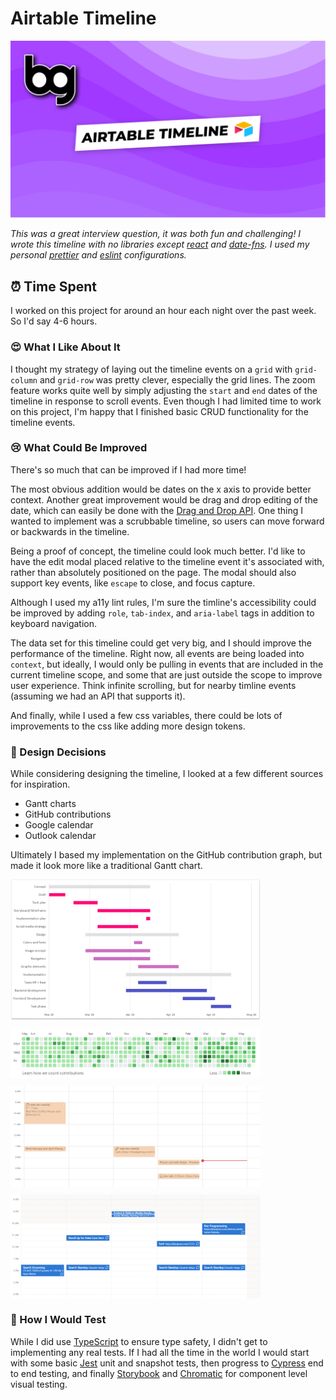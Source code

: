 # Airtable Timeline

[![airtable timeline][thumbnail]][video]

_This was a great interview question, it was both fun and challenging! I wrote this timeline with no libraries except [react][react] and [date-fns][date-fns]. I used my personal [prettier][prettier] and [eslint][eslint] configurations._

## ⏰ Time Spent

I worked on this project for around an hour each night over the past week. So I'd say 4-6 hours.

### 😍 What I Like About It

I thought my strategy of laying out the timeline events on a `grid` with `grid-column` and `grid-row` was pretty clever, especially the grid lines. The zoom feature works quite well by simply adjusting the `start` and `end` dates of the timeline in response to scroll events. Even though I had limited time to work on this project, I'm happy that I finished basic CRUD functionality for the timeline events.

### 😢 What Could Be Improved

There's so much that can be improved if I had more time!

The most obvious addition would be dates on the x axis to provide better context. Another great improvement would be drag and drop editing of the date, which can easily be done with the [Drag and Drop API][dnd]. One thing I wanted to implement was a scrubbable timeline, so users can move forward or backwards in the timeline.

Being a proof of concept, the timeline could look much better. I'd like to have the edit modal placed relative to the timeline event it's associated with, rather than absolutely positioned on the page. The modal should also support key events, like `escape` to close, and focus capture.

Although I used my a11y lint rules, I'm sure the timline's accessibility could be improved by adding `role`, `tab-index`, and `aria-label` tags in addition to keyboard navigation.

The data set for this timeline could get very big, and I should improve the performance of the timeline. Right now, all events are being loaded into `context`, but ideally, I would only be pulling in events that are included in the current timeline scope, and some that are just outside the scope to improve user experience. Think infinite scrolling, but for nearby timline events (assuming we had an API that supports it).

And finally, while I used a few css variables, there could be lots of improvements to the css like adding more design tokens.

### 🤔 Design Decisions

While considering designing the timeline, I looked at a few different sources for inspiration.

-   Gantt charts
-   GitHub contributions
-   Google calendar
-   Outlook calendar

Ultimately I based my implementation on the GitHub contribution graph, but made it look more like a traditional Gantt chart.

<img src="images/gantt.png" width="400px" style="display: block; margin-bottom: 12px;"/>
<img src="images/github.png" width="400px" style="display: block; margin-bottom: 12px;"/>
<img src="images/google.png" width="400px" style="display: block; margin-bottom: 12px;"/>
<img src="images/outlook.png" width="400px" style="display: block; margin-bottom: 12px;"/>

### 🧪 How I Would Test

While I did use [TypeScript][typescript] to ensure type safety, I didn't get to implementing any real tests. If I had all the time in the world I would start with some basic [Jest][jest] unit and snapshot tests, then progress to [Cypress][cypress] end to end testing, and finally [Storybook][storybook] and [Chromatic][chromatic] for component level visual testing.

[thumbnail]: images/thumbnail.png
[video]: https://youtu.be/d6oh5qrw5bE
[react]: https://reactjs.org
[date-fns]: http://date-fns.org
[prettier]: https://github.com/bradgarropy/dotfiles/blob/master/.prettierrc
[eslint]: https://github.com/bradgarropy/eslint-config
[dnd]: https://developer.mozilla.org/en-US/docs/Web/API/HTML_Drag_and_Drop_API
[airtable]: images/airtable.png
[gantt]: images/gantt.png
[github]: images/github.png
[google]: images/google.png
[outlook]: images/outlook.png
[typescript]: https://www.typescriptlang.org
[jest]: https://jestjs.io
[cypress]: https://www.cypress.io
[storybook]: https://storybook.js.org
[chromatic]: https://www.chromatic.com
